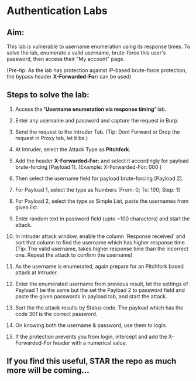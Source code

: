# **Authentication Labs**

## **Aim:**

This lab is vulnerable to username enumeration using its response times. To solve the lab, enumerate a valid username, brute-force this user's password, then access their "My account" page. 

(Pre-tip: As the lab has protection against IP-based brute-force protection, the bypass header **X-Forwarded-For:** can be used)

## **Steps to solve the lab:**

1. Access the **'Username enumeration via response timing'** lab.

2. Enter any username and password and capture the request in Burp.

3. Send the request to the Intruder Tab. 
   (Tip: Dont Forward or Drop the request in Proxy tab, let it be.)

4. At Intruder, select the Attack Type as **Pitchfork.**

5. Add the header **X-Forwarded-For:** and select it accordingly for payload brute-forcing [Payload 1].
   (Example: X-Forwarded-For: $000$ )
   
6. Then select the username field for payload brute-forcing [Payload 2].

7. For Payload 1, select the type as Numbers [From: 0; To: 100; Step: 1]

8. For Payload 2, select the type as Simple List, paste the usernames from given list.

9. Enter random text in password field (upto ~100 characters) and start the attack.

10. In Intruder attack window, enable the column 'Response received' and sort that column to find the username which has higher response time.
   (Tip: The valid username, takes higher response time than the incorrect one. Repeat the attack to confirm the username)
   
11. As the username is enumerated, again prepare for an Pitchfork based attack at Intruder.

12. Enter the enumerated username from previous result, let the settings of Payload 1 be the same but the set the Payload 2 to password field and paste the given passwords in payload tab, and start the attack.

13. Sort the the attack results by Status code. The payload which has the code 301 is the correct password.

14. On knowing both the username & password, use them to login.

15. If the protection prevents you from login, intercept and add the X-Forwarded-For header with a numerical value.


## **If you find this useful, STAR the repo as much more will be coming...**
